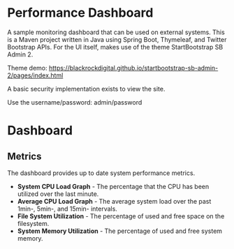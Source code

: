 # Performance Dashboard

A sample monitoring dashboard that can be used on external systems. This is a Maven project written in Java using Spring Boot, Thymeleaf, and Twitter Bootstrap APIs. For the UI itself, makes use of the theme StartBootstrap SB Admin 2.

Theme demo:
https://blackrockdigital.github.io/startbootstrap-sb-admin-2/pages/index.html

A basic security implementation exists to view the site.

Use the username/password:	admin/password

# Dashboard

## Metrics

The dashboard provides up to date system performance metrics.

* **System CPU Load Graph** - The percentage that the CPU has been utilized over the last minute.
* **Average CPU Load Graph** - The average system load over the past 1min-, 5min-, and 15min- intervals.
* **File System Utilization** - The percentage of used and free space on the filesystem.
* **System Memory Utilization** - The percentage of used and free system memory.
